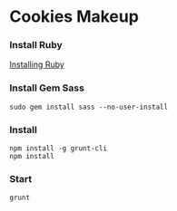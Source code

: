 # Cookies Makeup


### Install Ruby
[Installing Ruby](https://www.ruby-lang.org/en/documentation/installation/)
### Install Gem Sass
```
sudo gem install sass --no-user-install
```
### Install
```
npm install -g grunt-cli
npm install

```

### Start
```
grunt
```

